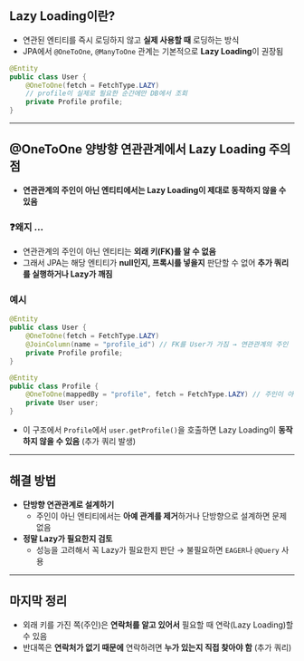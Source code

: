 ## Lazy Loading이란?

- 연관된 엔티티를 즉시 로딩하지 않고 **실제 사용할 때** 로딩하는 방식
- JPA에서 `@OneToOne`, `@ManyToOne` 관계는 기본적으로 **Lazy Loading**이 권장됨

```java
@Entity
public class User {
    @OneToOne(fetch = FetchType.LAZY)
    // profile이 실제로 필요한 순간에만 DB에서 조회
    private Profile profile;
}
```

---

## @OneToOne 양방향 연관관계에서 Lazy Loading 주의점

- **연관관계의 주인이 아닌 엔티티에서는 Lazy Loading이 제대로 동작하지 않을 수 있음**

### ❓왜지 …

- 연관관계의 주인이 아닌 엔티티는 **외래 키(FK)를 알 수 없음**
- 그래서 JPA는 해당 엔티티가 **null인지, 프록시를 넣을지** 판단할 수 없어 **추가 쿼리를 실행하거나 Lazy가 깨짐**

### 예시

```java
@Entity
public class User {
    @OneToOne(fetch = FetchType.LAZY)
    @JoinColumn(name = "profile_id") // FK를 User가 가짐 → 연관관계의 주인
    private Profile profile;
}

@Entity
public class Profile {
    @OneToOne(mappedBy = "profile", fetch = FetchType.LAZY) // 주인이 아님
    private User user;
}
```

- 이 구조에서 `Profile`에서 `user.getProfile()`을 호출하면 Lazy Loading이 **동작하지 않을 수 있음** (추가 쿼리 발생)

---

## 해결 방법

- **단방향 연관관계로 설계하기**
    - 주인이 아닌 엔티티에서는 **아예 관계를 제거**하거나 단방향으로 설계하면 문제 없음
- **정말 Lazy가 필요한지 검토**
    - 성능을 고려해서 꼭 Lazy가 필요한지 판단 → 불필요하면 `EAGER`나 `@Query` 사용

---

## 마지막 정리

- 외래 키를 가진 쪽(주인)은 **연락처를 알고 있어서** 필요할 때 연락(Lazy Loading)할 수 있음
- 반대쪽은 **연락처가 없기 때문에** 연락하려면 **누가 있는지 직접 찾아야 함** (추가 쿼리)
